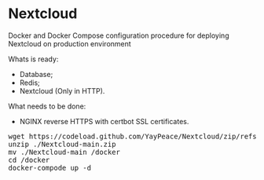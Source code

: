 # Nextcloud
Docker and Docker Compose configuration procedure for deploying Nextcloud on production environment

Whats is ready:
- Database;
- Redis;
- Nextcloud (Only in HTTP).

What needs to be done:
- NGINX reverse HTTPS with certbot SSL certificates.

<pre>
wget https://codeload.github.com/YayPeace/Nextcloud/zip/refs/heads/main
unzip ./Nextcloud-main.zip
mv ./Nextcloud-main /docker
cd /docker
docker-compode up -d
</pre>
